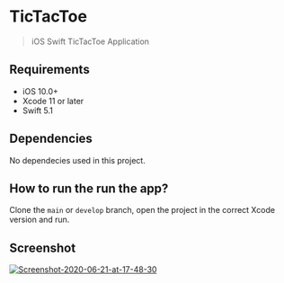 # TicTacToe
> iOS Swift TicTacToe Application

## Requirements

- iOS 10.0+
- Xcode 11 or later
- Swift 5.1

## Dependencies

No dependecies used in this project. 

## How to run the run the app?

Clone the `main` or `develop` branch, open the project in the correct Xcode version and run.

## Screenshot

<a href="https://ibb.co/MsFTGmW"><img src="https://i.ibb.co/2yG2sTm/Screenshot-2020-06-21-at-17-48-30.png" alt="Screenshot-2020-06-21-at-17-48-30" border="0"></a>


